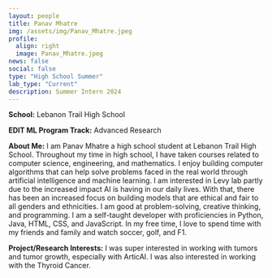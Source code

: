 ```yaml
---
layout: people
title: Panav Mhatre
img: /assets/img/Panav_Mhatre.jpeg
profile:
  align: right
  image: Panav_Mhatre.jpeg
news: false
social: false
type: "High School Summer"
lab_type: "Current"
description: Summer Intern 2024
---
```


**School:** Lebanon Trail High School

**EDIT ML Program Track:**
Advanced Research

**About Me:**
I am Panav Mhatre a high school student at Lebanon Trail High School. Throughout my time in high school, I have taken courses related to computer science, engineering, and mathematics. I enjoy building computer algorithms that can help solve problems faced in the real world through artificial intelligence and machine learning. I am interested in Levy lab partly due to the increased impact AI is having in our daily lives. With that, there has been an increased focus on building models that are ethical and fair to all genders and ethnicities. I am good at problem-solving, creative thinking, and programming. I am a self-taught developer with proficiencies in Python, Java, HTML, CSS, and JavaScript. In my free time, I love to spend time with my friends and family and watch soccer, golf, and F1. 

**Project/Research Interests:**
I was super interested in working with tumors and tumor growth, especially with ArticAI. I was also interested in working with the Thyroid Cancer. 
    
